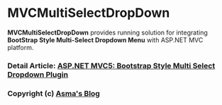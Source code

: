 # MVCMultiSelectDropDown
**MVCMultiSelectDropDown** provides running solution for integrating **BootStrap Style Multi-Select Dropdown Menu** with ASP.NET MVC platform.

### Detail Article: [ASP.NET MVC5: Bootstrap Style Multi Select Dropdown Plugin](https://bit.ly/2KmxTYw)

### Copyright (c) [Asma's Blog](https://www.asmak9.com/)
